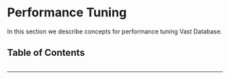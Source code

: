 # Performance Tuning

In this section we describe concepts for performance tuning Vast Database.

## Table of Contents

```{tableofcontents}
```

<hr/>